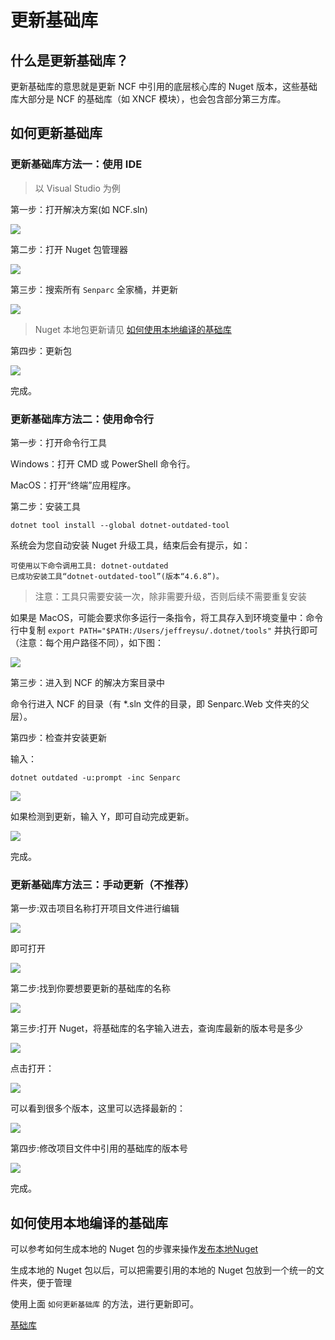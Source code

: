 # 更新基础库

## 什么是更新基础库？

更新基础库的意思就是更新 NCF 中引用的底层核心库的 Nuget 版本，这些基础库大部分是 NCF 的基础库（如 XNCF 模块），也会包含部分第三方库。

## 如何更新基础库

### 更新基础库方法一：使用 IDE

> 以 Visual Studio 为例

第一步：打开解决方案(如 NCF.sln)

<img src="./images/xncf-develop/01-slution.png" />

第二步：打开 Nuget 包管理器

<img src="./images/xncf-develop/02-open-nuget-manager.png" />

第三步：搜索所有 `Senparc` 全家桶，并更新

<img src="./images/xncf-develop/03-search-packages.png" />

> Nuget 本地包更新请见 [如何使用本地编译的基础库](#如何使用本地编译的基础库)

第四步：更新包

<img src="./images/xncf-develop/04-update-packages.png" />

完成。

### 更新基础库方法二：使用命令行

第一步：打开命令行工具

Windows：打开 CMD 或 PowerShell 命令行。

MacOS：打开“终端”应用程序。

第二步：安装工具

```shell
dotnet tool install --global dotnet-outdated-tool
```

系统会为您自动安装 Nuget 升级工具，结束后会有提示，如：

```text
可使用以下命令调用工具: dotnet-outdated
已成功安装工具“dotnet-outdated-tool”(版本“4.6.8”)。
```

> 注意：工具只需要安装一次，除非需要升级，否则后续不需要重复安装

如果是 MacOS，可能会要求你多运行一条指令，将工具存入到环境变量中：命令行中复制 `export PATH="$PATH:/Users/jeffreysu/.dotnet/tools"` 并执行即可（注意：每个用户路径不同），如下图：

<img src="./images/xncf-develop/11-tool-install.png" />

第三步：进入到 NCF 的解决方案目录中

命令行进入 NCF 的目录（有 \*.sln 文件的目录，即 Senparc.Web 文件夹的父层）。

第四步：检查并安装更新

输入：

```shell
dotnet outdated -u:prompt -inc Senparc
```

<img src="./images/xncf-develop/12-check-packages.png" />

如果检测到更新，输入 Y，即可自动完成更新。

<img src="./images/xncf-develop/04-updated.png" />

完成。

### 更新基础库方法三：手动更新（不推荐）

第一步:双击项目名称打开项目文件进行编辑

<img src="./images/double-click-project.png" />

即可打开

<img src="./images/opened-project-file.png" />

第二步:找到你要想要更新的基础库的名称

<img src="./images/find-library-name.png" />

第三步:打开 Nuget，将基础库的名字输入进去，查询库最新的版本号是多少

<img src="./images/search-package-name-for-nuget.png" />

点击打开：

<img src="./images/select-package.png" />

可以看到很多个版本，这里可以选择最新的：

<img src="./images/select-last-new-version.png" />

第四步:修改项目文件中引用的基础库的版本号

<img src="./images/update-library-version.png" />

完成。

## 如何使用本地编译的基础库

可以参考如何生成本地的 Nuget 包的步骤来操作[发布本地Nuget](/start/developer/issue_local_nuget.html)

生成本地的 Nuget 包以后，可以把需要引用的本地的 Nuget 包放到一个统一的文件夹，便于管理

使用上面 `如何更新基础库` 的方法，进行更新即可。

[基础库](/NcfPackageSources)
